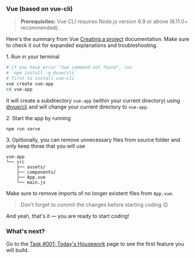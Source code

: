 ### Vue (based on vue-cli)

> **Prerequisites:** Vue CLI requires Node.js version 8.9 or above (8.11.0+ recommended).

Here's the summary from Vue [Creating a project](https://cli.vuejs.org/guide/creating-a-project.html#vue-create.) documentation. Make sure to check it out for expanded explanations and troubleshooting.

1\. Run in your terminal

```sh
# if you have error "Vue command not found", run
# `npm install -g @vue/cli`
# first to install vue-cli
vue create vue-app
cd vue-app
```

It will create a subdirectory `vue-app` (within your current directory) using [@vue/cli]() and will change your current directory to `vue-app`.

2\. Start the app by running

```
npm run serve
```

3\. Opitionally, you can remove unnecessary files from source folder and only keep those that you will use

```
vue-app
└── src
    ├── assets/
    ├── components/
    ├── App.vue
    └── main.js
```

Make sure to remove imports of no longer existent files from `App.vue`.

> Don't forget to commit the changes before starting coding :wink:

And yeah, that's it — you are ready to start coding!

### What's next?

Go to the [Task #001: Today's Housework](http://bandaworks.tilda.ws/housework-undoer/task-1) page to see the first feature you will build.